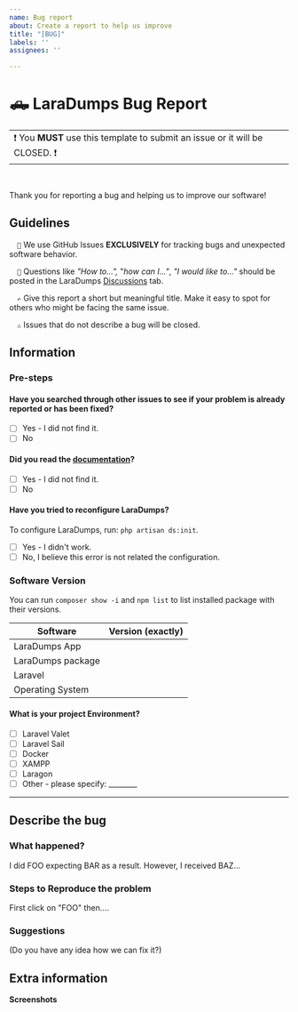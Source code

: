 ```yaml
---
name: Bug report
about: Create a report to help us improve
title: "[BUG]"
labels: ''
assignees: ''

---
```


<!-- ============================================================================ -->
<!-- == YOU *MUST* READ THE GUIDELINES & USE THIS TEMPLATE OR YOUR ISSUE WILL BE CLOSED = -->
<!-- ============================================================================ -->

# 🛻 LaraDumps Bug Report

<table><tr><td>❗ You <b>MUST</b> use this template to submit an issue or it will be CLOSED. ❗</td></tr></table><br/>

Thank you for reporting a bug and helping us to improve our software!

## Guidelines

`   🐛 `   We use GitHub Issues **EXCLUSIVELY** for tracking bugs and unexpected software behavior.

`   🙏 `  Questions like _"How to...",_ "_how can I..."_, _"I would like to..."_ should be posted in the LaraDumps [Discussions](https://github.com/laradumps/laradumps/discussions) tab.

`   ✍️ `  Give this report a short but meaningful title. Make it easy to spot for others who might be facing the same issue.

`   ⚠️ `  Issues that do not describe a bug will be closed.

## Information

### Pre-steps

#### Have you searched through other issues to see if your problem is already reported or has been fixed?

- [ ] Yes - I did not find it.
- [ ] No

#### Did you read the [documentation](https://laradumps.dev/)?

- [ ] Yes - I did not find it.
- [ ] No

#### Have you tried to reconfigure LaraDumps?

To configure LaraDumps, run: `php artisan ds:init`.

- [ ] Yes - I didn't work.
- [ ] No, I believe this error is not related the configuration.

### Software Version

You can run `composer show -i` and `npm list` to list installed package with their versions.

| Software  | Version (exactly) |
|-----------|-------------------|
| LaraDumps App |                   |
| LaraDumps package   |                   |
| Laravel  |                   |
| Operating System  |                   |

#### What is your project Environment?

- [ ] Laravel Valet
- [ ] Laravel Sail
- [ ] Docker
- [ ] XAMPP
- [ ] Laragon
- [ ] Other - please specify: ________

---

## Describe the bug

### What happened?

I did FOO expecting BAR as a result. However, I received BAZ...

### Steps to Reproduce the problem

First click on "FOO" then....

### Suggestions

(Do you have any idea how we can fix it?)

## Extra information

**Screenshots**
